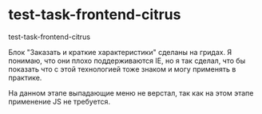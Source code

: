 # test-task-frontend-citrus
test-task-frontend-citrus

Блок "Заказать и краткие характеристики" сделаны на гридах. 
Я понимаю, что они плохо поддерживаются IE, 
но я так сделал, что бы показать
что с этой технологией тоже знаком и могу применять в практике.


На данном этапе выпадающие меню не верстал, 
так как на этом этапе применение JS не требуется.
